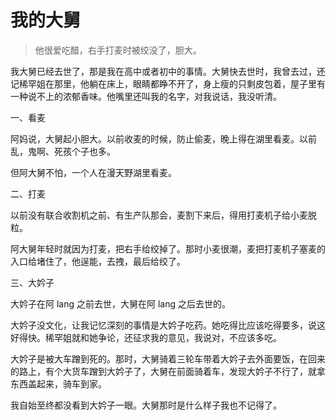 # 我的大舅

> 他很爱吃醋，右手打麦时被绞没了，胆大。

我大舅已经去世了，那是我在高中或者初中的事情。大舅快去世时，我曾去过，还记稀罕姐在那里，他躺在床上，眼睛都睁不开了，身上瘦的只剩皮包着，屋子里有一种说不上的浓郁香味。他嘴里还叫我的名字，对我说话，我没听清。

一、看麦

阿妈说，大舅起小胆大。以前收麦的时候，防止偷麦，晚上得在湖里看麦。以前乱，鬼啊、死孩个子也多。

但阿大舅不怕，一个人在漫天野湖里看麦。

二、打麦

以前没有联合收割机之前、有生产队那会，麦割下来后，得用打麦机子给小麦脱粒。

阿大舅年轻时就因为打麦，把右手给绞掉了。那时小麦很潮，麦把打麦机子塞麦的入口给堵住了，他逞能，去拽，最后给绞了。

三、大妗子

大妗子在阿 lang 之前去世，大舅在阿 lang 之后去世的。

大妗子没文化，让我记忆深刻的事情是大妗子吃药。她吃得比应该吃得要多，说这好得快。稀罕姐就和她争论，还征求我的意见，我说对，不应该多吃。

大妗子是被大车蹭到死的。那时，大舅骑着三轮车带着大妗子去外面要饭，在回来的路上，有个大货车蹭到大妗子了，大舅在前面骑着车，发现大妗子不行了，就拿东西盖起来，骑车到家。

我自始至终都没看到大妗子一眼。大舅那时是什么样子我也不记得了。
